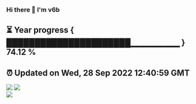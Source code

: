 ### Hi there 👋  I'm v6b  
⏳ Year progress { ██████████████████████▁▁▁▁▁▁▁▁ } 74.12 %
---
⏰ Updated on Wed, 28 Sep 2022 12:40:59 GMT
---
![](https://github-readme-stats.vercel.app/api?username=v6b&bg_color=30,e96443,904e95&title_color=fff&text_color=fff&layout=compact)
![](https://github-readme-stats.vercel.app/api/top-langs/?username=v6b&layout=compact&bg_color=30,e96443,904e95&title_color=fff&text_color=fff)  
![](https://gcore.jsdelivr.net/gh/v6b/v6b@main/assets/github-contribution-grid-snake.svg)

